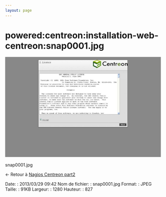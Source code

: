 ```yaml
---
layout: page
---
```


powered:centreon:installation-web-centreon:snap0001.jpg
=======================================================

[![snap0001.jpg](../../../../assets/media/powered/centreon/installation-web-centreon/snap0001.jpg@cache=&w=900&h=581 "snap0001.jpg")](../../../../assets/media/powered/centreon/installation-web-centreon/snap0001.jpg@cache= "Afficher le fichier original")

snap0001.jpg

← Retour à [Nagios Centreon
part2](../../../../centreon/nagios-centreon-part2.html "centreon:nagios-centreon-part2")

Date:
:   2013/03/29 09:42
Nom de fichier:
:   snap0001.jpg
Format:
:   JPEG
Taille:
:   91KB
Largeur:
:   1280
Hauteur:
:   827

